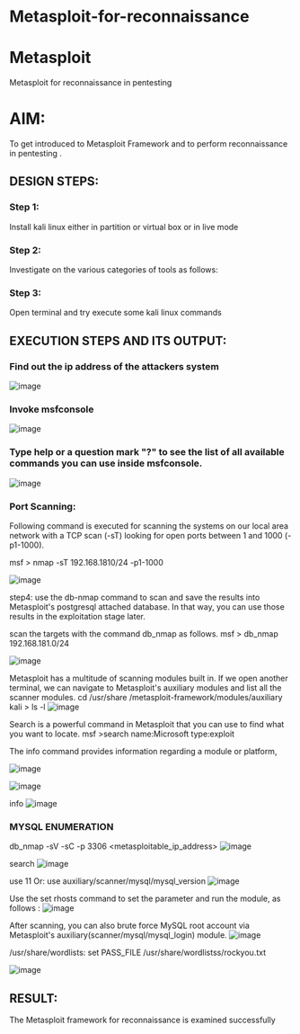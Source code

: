 # Metasploit-for-reconnaissance
# Metasploit
Metasploit for reconnaissance in pentesting

# AIM:

To get introduced to Metasploit Framework and to  perform reconnaissance  in pentesting .

## DESIGN STEPS:

### Step 1:

Install kali linux either in partition or virtual box or in live mode

### Step 2:

Investigate on the various categories of tools as follows:

### Step 3:

Open terminal and try execute some kali linux commands

## EXECUTION STEPS AND ITS OUTPUT:

### Find out the ip address of the attackers system
![image](https://github.com/Jayabharathi3/Metasploit-for-reconnaissance/assets/120367796/8e0c33ca-46e4-4c01-9d3d-3569c3b4bdff)

### Invoke msfconsole 
![image](https://github.com/Jayabharathi3/Metasploit-for-reconnaissance/assets/120367796/78354b07-be6a-49b8-8a8d-2e44ed1db890)

### Type help or a question mark "?" to see the list of all available commands you can use inside msfconsole.
![image](https://github.com/Jayabharathi3/Metasploit-for-reconnaissance/assets/120367796/04c7e825-7d02-4089-b357-6b859b50a15f)

### Port Scanning:
Following command is executed for scanning the systems on our local area network with a TCP scan (-sT) looking for open ports between 1 and 1000 (-p1-1000).

msf >  nmap -sT 192.168.1810/24 -p1-1000

![image](https://github.com/Jayabharathi3/Metasploit-for-reconnaissance/assets/120367796/277ca7cf-57e2-46b5-b5bb-d76671ea338b)

step4: use the db-nmap command to scan and save the results into Metasploit's postgresql attached database. In that way, you can use those results in the exploitation stage later.

scan the targets with the command db_nmap as follows. msf > db_nmap 192.168.181.0/24

![image](https://github.com/Jayabharathi3/Metasploit-for-reconnaissance/assets/120367796/a0bbe60c-0e63-4a22-8f48-026e42d6c085)

Metasploit has a multitude of scanning modules built in. If we open another terminal, we can navigate to Metasploit's auxiliary modules and list all the scanner modules. cd /usr/share /metasploit-framework/modules/auxiliary kali > ls -l
![image](https://github.com/Jayabharathi3/Metasploit-for-reconnaissance/assets/120367796/073c5bd8-f5fd-4577-9215-65ee31324087)


Search is a powerful command in Metasploit that you can use to find what you want to locate. msf >search name:Microsoft type:exploit

The info command provides information regarding a module or platform,

![image](https://github.com/Jayabharathi3/Metasploit-for-reconnaissance/assets/120367796/088595f6-3650-4508-b097-0176944d98ae)

![image](https://github.com/Jayabharathi3/Metasploit-for-reconnaissance/assets/120367796/92497548-0c45-48d3-b500-b6a5bd3526dd)

info
![image](https://github.com/Jayabharathi3/Metasploit-for-reconnaissance/assets/120367796/a0801a52-773f-422d-afc4-d7c4c9dcf89f)

### MYSQL ENUMERATION

db_nmap -sV -sC -p 3306 <metasploitable_ip_address>
![image](https://github.com/Jayabharathi3/Metasploit-for-reconnaissance/assets/120367796/fc09f869-b6fd-4051-ac9a-87abd535fe1a)

search
![image](https://github.com/Jayabharathi3/Metasploit-for-reconnaissance/assets/120367796/bfa3e745-b188-4093-b6da-c2b73a4e6fc0)

use 11 Or: use auxiliary/scanner/mysql/mysql_version
![image](https://github.com/Jayabharathi3/Metasploit-for-reconnaissance/assets/120367796/a80ee301-0a4c-4517-b461-cd3eca0882e5)

Use the set rhosts command to set the parameter and run the module, as follows :
![image](https://github.com/Jayabharathi3/Metasploit-for-reconnaissance/assets/120367796/548220d6-edf5-434d-9782-5e665dc4253d)

After scanning, you can also brute force MySQL root account via Metasploit's auxiliary(scanner/mysql/mysql_login) module.
![image](https://github.com/Jayabharathi3/Metasploit-for-reconnaissance/assets/120367796/a630f38a-b262-444e-8749-dff963f7e444)

/usr/share/wordlists: set PASS_FILE /usr/share/wordlistss/rockyou.txt

![image](https://github.com/Jayabharathi3/Metasploit-for-reconnaissance/assets/120367796/79f3bd03-78ae-4904-83c2-7733949c28c1)



## RESULT:
The Metasploit framework for reconnaissance is  examined successfully
